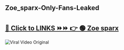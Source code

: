 
 ## Zoe_sparx-Only-Fans-Leaked

# <h2><a href="https://clipsfans.com/Zoe_sparx&ref=git">🔗 Click to LINKS ⏩⏩ 👉 🟢 Zoe sparx </a></h2>

<a href="https://clipsfans.com/Zoe_sparx&ref=git" rel="nofollow" data-target="animated-image.originalLink"><img src="https://i.ibb.co.com/xMMVF88/686577567.gif" alt="Viral Video Original" style="max-width: 100%; display: inline-block;" data-target="animated-image.originalImage"></a>
